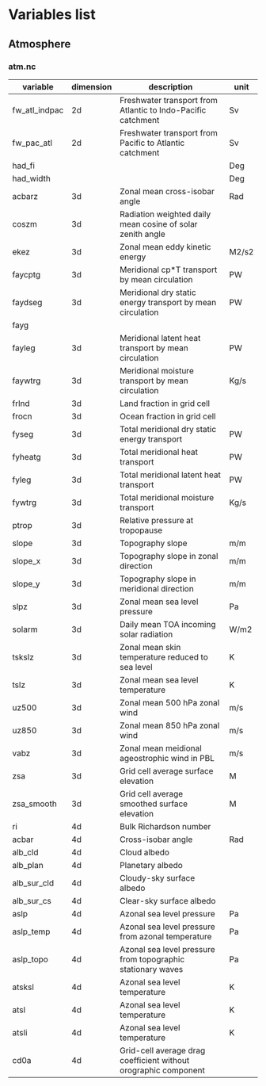 # Variables list

## Atmosphere

### atm.nc

| variable        | dimension | description                                                   | unit     |
|-----------------|-----------|---------------------------------------------------------------|----------|
| fw_atl_indpac   | 2d        | Freshwater transport from Atlantic to Indo-Pacific catchment   | Sv       |
| fw_pac_atl      | 2d        | Freshwater transport from Pacific to Atlantic catchment        | Sv       |
| had_fi          |           |                                                               | Deg      |
| had_width       |           |                                                               | Deg      |
| acbarz          | 3d        | Zonal mean cross-isobar angle                                  | Rad      |
| coszm           | 3d        | Radiation weighted daily mean cosine of solar zenith angle     |          |
| ekez            | 3d        | Zonal mean eddy kinetic energy                                | M2/s2    |
| faycptg         | 3d        | Meridional cp*T transport by mean circulation                 | PW       |
| faydseg         | 3d        | Meridional dry static energy transport by mean circulation     | PW       |
| fayg            |           |                                                               |          |
| fayleg          | 3d        | Meridional latent heat transport by mean circulation           | PW       |
| faywtrg         | 3d        | Meridional moisture transport by mean circulation              | Kg/s     |
| frlnd           | 3d        | Land fraction in grid cell                                    |          |
| frocn           | 3d        | Ocean fraction in grid cell                                   |          |
| fyseg           | 3d        | Total meridional dry static energy transport                  | PW       |
| fyheatg         | 3d        | Total meridional heat transport                               | PW       |
| fyleg           | 3d        | Total meridional latent heat transport                        | PW       |
| fywtrg          | 3d        | Total meridional moisture transport                           | Kg/s     |
| ptrop           | 3d        | Relative pressure at tropopause                               |          |
| slope           | 3d        | Topography slope                                              | m/m      |
| slope_x         | 3d        | Topography slope in zonal direction                           | m/m      |
| slope_y         | 3d        | Topography slope in meridional direction                      | m/m      |
| slpz            | 3d        | Zonal mean sea level pressure                                 | Pa       |
| solarm          | 3d        | Daily mean TOA incoming solar radiation                       | W/m2     |
| tskslz          | 3d        | Zonal mean skin temperature reduced to sea level              | K        |
| tslz            | 3d        | Zonal mean sea level temperature                              | K        |
| uz500           | 3d        | Zonal mean 500 hPa zonal wind                                 | m/s      |
| uz850           | 3d        | Zonal mean 850 hPa zonal wind                                 | m/s      |
| vabz            | 3d        | Zonal mean meidional ageostrophic wind in PBL                 | m/s      |
| zsa             | 3d        | Grid cell average surface elevation                           | M        |
| zsa_smooth      | 3d        | Grid cell average smoothed surface elevation                  | M        |
| ri              | 4d        | Bulk Richardson number                                        |          |
| acbar           | 4d        | Cross-isobar angle                                            | Rad      |
| alb_cld         | 4d        | Cloud albedo                                                  |          |
| alb_plan        | 4d        | Planetary albedo                                              |          |
| alb_sur_cld     | 4d        | Cloudy-sky surface albedo                                     |          |
| alb_sur_cs      | 4d        | Clear-sky surface albedo                                      |          |
| aslp            | 4d        | Azonal sea level pressure                                     | Pa       |
| aslp_temp       | 4d        | Azonal sea level pressure from azonal temperature             | Pa       |
| aslp_topo       | 4d        | Azonal sea level pressure from topographic stationary waves   | Pa       |
| atsksl          | 4d        | Azonal sea level temperature                                  | K        |
| atsl            | 4d        | Azonal sea level temperature                                  | K        |
| atsli           | 4d        | Azonal sea level temperature                                  | K        |
| cd0a            | 4d        | Grid-cell average drag coefficient without orographic component |          |

